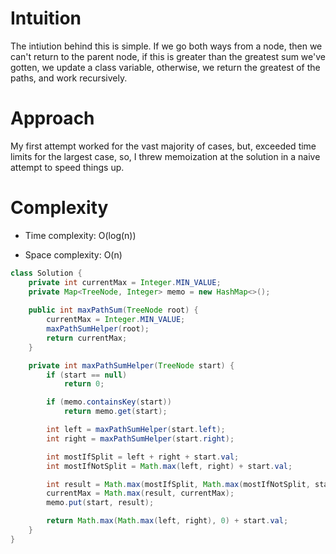 # Intuition
The intiution behind this is simple. If we go both ways from a node, then we can't return to the parent node, if this is greater than the greatest sum we've gotten, we update a class variable, otherwise, we return the greatest of the paths, and work recursively.

# Approach
My first attempt worked for the vast majority of cases, but, exceeded time limits for the largest case, so, I threw memoization at the solution in a naive attempt to speed things up.

# Complexity
- Time complexity: O(log(n))

- Space complexity: O(n)

```java
class Solution {
    private int currentMax = Integer.MIN_VALUE;
    private Map<TreeNode, Integer> memo = new HashMap<>();
    
    public int maxPathSum(TreeNode root) {
        currentMax = Integer.MIN_VALUE;
        maxPathSumHelper(root);
        return currentMax;
    }

    private int maxPathSumHelper(TreeNode start) {
        if (start == null)
            return 0;

        if (memo.containsKey(start))
            return memo.get(start);

        int left = maxPathSumHelper(start.left);
        int right = maxPathSumHelper(start.right);

        int mostIfSplit = left + right + start.val;
        int mostIfNotSplit = Math.max(left, right) + start.val;

        int result = Math.max(mostIfSplit, Math.max(mostIfNotSplit, start.val));
        currentMax = Math.max(result, currentMax);
        memo.put(start, result);

        return Math.max(Math.max(left, right), 0) + start.val;
    }
}
```